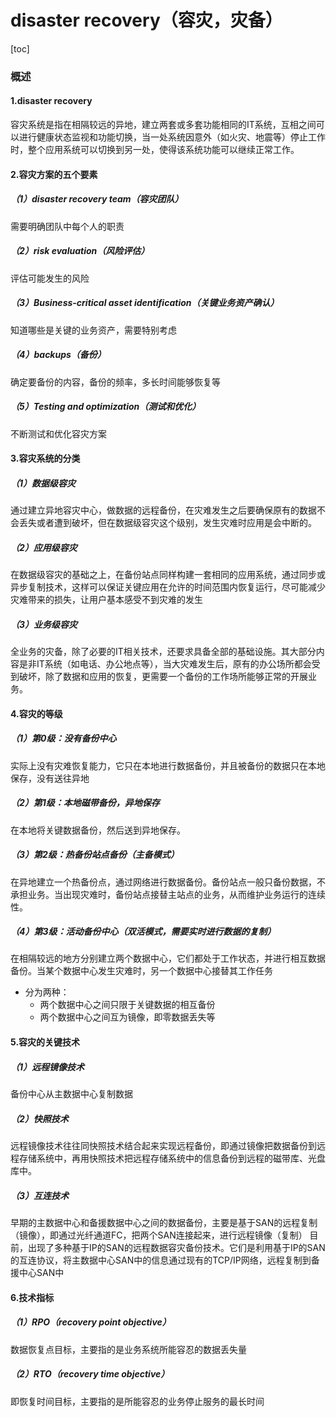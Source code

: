 # disaster recovery（容灾，灾备）

[toc]

### 概述

#### 1.disaster recovery
容灾系统是指在相隔较远的异地，建立两套或多套功能相同的IT系统，互相之间可以进行健康状态监视和功能切换，当一处系统因意外（如火灾、地震等）停止工作时，整个应用系统可以切换到另一处，使得该系统功能可以继续正常工作。

#### 2.容灾方案的五个要素

##### （1）disaster recovery team（容灾团队）
需要明确团队中每个人的职责

##### （2）risk evaluation（风险评估）
评估可能发生的风险

##### （3）Business-critical asset identification（关键业务资产确认）
知道哪些是关键的业务资产，需要特别考虑

##### （4）backups（备份）
确定要备份的内容，备份的频率，多长时间能够恢复等

##### （5）Testing and optimization（测试和优化）
不断测试和优化容灾方案

#### 3.容灾系统的分类

##### （1）数据级容灾
通过建立异地容灾中心，做数据的远程备份，在灾难发生之后要确保原有的数据不会丢失或者遭到破坏，但在数据级容灾这个级别，发生灾难时应用是会中断的。

##### （2）应用级容灾
在数据级容灾的基础之上，在备份站点同样构建一套相同的应用系统，通过同步或异步复制技术，这样可以保证关键应用在允许的时间范围内恢复运行，尽可能减少灾难带来的损失，让用户基本感受不到灾难的发生

##### （3）业务级容灾
全业务的灾备，除了必要的IT相关技术，还要求具备全部的基础设施。其大部分内容是非IT系统（如电话、办公地点等），当大灾难发生后，原有的办公场所都会受到破坏，除了数据和应用的恢复，更需要一个备份的工作场所能够正常的开展业务。

#### 4.容灾的等级

##### （1）第0级：没有备份中心
实际上没有灾难恢复能力，它只在本地进行数据备份，并且被备份的数据只在本地保存，没有送往异地

##### （2）第1级：本地磁带备份，异地保存
在本地将关键数据备份，然后送到异地保存。

##### （3）第2级：热备份站点备份（主备模式）
在异地建立一个热备份点，通过网络进行数据备份。备份站点一般只备份数据，不承担业务。当出现灾难时，备份站点接替主站点的业务，从而维护业务运行的连续性。

##### （4）第3级：活动备份中心（双活模式，需要实时进行数据的复制）
在相隔较远的地方分别建立两个数据中心，它们都处于工作状态，并进行相互数据备份。当某个数据中心发生灾难时，另一个数据中心接替其工作任务
* 分为两种：
  * 两个数据中心之间只限于关键数据的相互备份
  * 两个数据中心之间互为镜像，即零数据丢失等

#### 5.容灾的关键技术

##### （1）远程镜像技术
备份中心从主数据中心复制数据

##### （2）快照技术
远程镜像技术往往同快照技术结合起来实现远程备份，即通过镜像把数据备份到远程存储系统中，再用快照技术把远程存储系统中的信息备份到远程的磁带库、光盘库中。

##### （3）互连技术
早期的主数据中心和备援数据中心之间的数据备份，主要是基于SAN的远程复制（镜像），即通过光纤通道FC，把两个SAN连接起来，进行远程镜像（复制）
目前，出现了多种基于IP的SAN的远程数据容灾备份技术。它们是利用基于IP的SAN的互连协议，将主数据中心SAN中的信息通过现有的TCP/IP网络，远程复制到备援中心SAN中

#### 6.技术指标

##### （1）RPO（recovery point objective）
数据恢复点目标，主要指的是业务系统所能容忍的数据丢失量

##### （2）RTO（recovery time objective）
即恢复时间目标，主要指的是所能容忍的业务停止服务的最长时间
